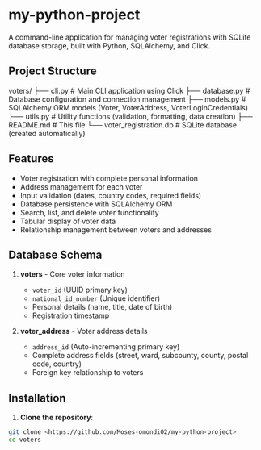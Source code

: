 # my-python-project
A command-line application for managing voter registrations with SQLite database storage, built with Python, SQLAlchemy, and Click.

## Project Structure

voters/
├── cli.py              # Main CLI application using Click
├── database.py         # Database configuration and connection management
├── models.py           # SQLAlchemy ORM models (Voter, VoterAddress, VoterLoginCredentials)
├── utils.py            # Utility functions (validation, formatting, data creation)
├── README.md           # This file
└── voter_registration.db # SQLite database (created automatically)

## Features

- Voter registration with complete personal information
- Address management for each voter
- Input validation (dates, country codes, required fields)
- Database persistence with SQLAlchemy ORM
- Search, list, and delete voter functionality
- Tabular display of voter data
- Relationship management between voters and addresses

## Database Schema

1. **voters** - Core voter information
   - `voter_id` (UUID primary key)
   - `national_id_number` (Unique identifier)
   - Personal details (name, title, date of birth)
   - Registration timestamp

2. **voter_address** - Voter address details
   - `address_id` (Auto-incrementing primary key)
   - Complete address fields (street, ward, subcounty, county, postal code, country)
   - Foreign key relationship to voters

## Installation

1. **Clone the repository**:
```bash
git clone <https://github.com/Moses-omondi02/my-python-project>
cd voters
